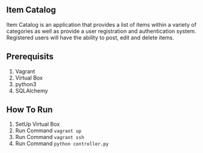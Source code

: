 **Item Catalog**
----------

Item Catalog is an application that provides a list of items within a variety of categories as well as provide a user registration and authentication system. Registered users will have the ability to post, edit and delete items.

Prerequisits
------------

 1. Vagrant
 2. Virtual Box
 3. python3
 4. SQLAlchemy


How To Run
-------

 1. SetUp Virtual Box
 2. Run Command `vagrant up`
 3. Run Command `vagrant ssh`
 4. Run Command `python controller.py`
